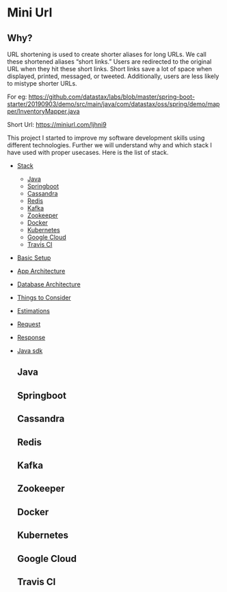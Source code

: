 # Mini Url

## Why?

URL shortening is used to create shorter aliases for long URLs. We call these shortened aliases “short links.” Users are redirected to the original URL when they hit these short links. Short links save a lot of space when displayed, printed, messaged, or tweeted. Additionally, users are less likely to mistype shorter URLs.

For eg: https://github.com/datastax/labs/blob/master/spring-boot-starter/20190903/demo/src/main/java/com/datastax/oss/spring/demo/mapper/InventoryMapper.java

Short Url:
https://miniurl.com/ljhni9


This project I started to improve my software development skills using different technologies. Further we will understand why and which stack I have used with proper usecases. Here is the list of stack. 

- [Stack]()

    - [Java](https://github.com/TechAmanPannu/mini-url#Java)
    - [Springboot](https://github.com/TechAmanPannu/mini-url#Springboot)
    - [Cassandra](https://github.com/TechAmanPannu/mini-url#Cassandra)
    - [Redis](https://github.com/TechAmanPannu/mini-url#Redis)
    - [Kafka](https://github.com/TechAmanPannu/mini-url#Kafka)
    - [Zookeeper](https://github.com/TechAmanPannu/mini-url#Zookeeper)
    - [Docker](https://github.com/TechAmanPannu/mini-url#Docker)
    - [Kubernetes](https://github.com/TechAmanPannu/mini-url#Kubernetes)
    - [Google Cloud](https://github.com/TechAmanPannu/mini-url#Google%20Cloud)
    - [Travis CI](https://github.com/TechAmanPannu/mini-url#Travis%20CI)
    
- [Basic Setup]()
- [App Architecture]()
- [Database Architecture]()
- [Things to Consider]()
- [Estimations]()
- [Request]()
- [Response]()
- [Java sdk]()











  
  ## Java
  ## Springboot
  ## Cassandra
  ## Redis
  ## Kafka
  ## Zookeeper
  ## Docker
  ## Kubernetes
  ## Google Cloud
  ## Travis CI
  
  ##




